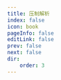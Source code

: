 ```yaml
---
title: 压制解析
index: false
icon: book
pageInfo: false
editLink: false
prev: false
next: false
dir:
    order: 3
---
```

